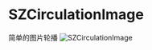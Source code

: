# SZCirculationImage
简单的图片轮播
![SZCirculationImage](http://www.code4app.com/data/attachment/forum/201609/22/121256omn4jccsmutvbcuw.gif)

